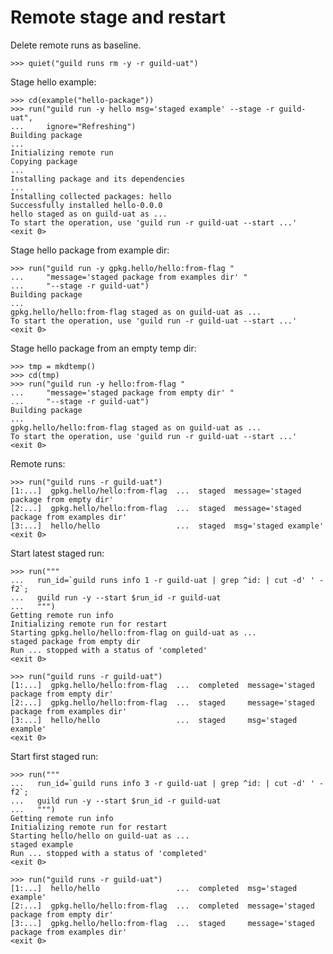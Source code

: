 # Remote stage and restart

Delete remote runs as baseline.

    >>> quiet("guild runs rm -y -r guild-uat")

Stage hello example:

    >>> cd(example("hello-package"))
    >>> run("guild run -y hello msg='staged example' --stage -r guild-uat",
    ...     ignore="Refreshing")
    Building package
    ...
    Initializing remote run
    Copying package
    ...
    Installing package and its dependencies
    ...
    Installing collected packages: hello
    Successfully installed hello-0.0.0
    hello staged as on guild-uat as ...
    To start the operation, use 'guild run -r guild-uat --start ...'
    <exit 0>

Stage hello package from example dir:

    >>> run("guild run -y gpkg.hello/hello:from-flag "
    ...     "message='staged package from examples dir' "
    ...     "--stage -r guild-uat")
    Building package
    ...
    gpkg.hello/hello:from-flag staged as on guild-uat as ...
    To start the operation, use 'guild run -r guild-uat --start ...'
    <exit 0>

Stage hello package from an empty temp dir:

    >>> tmp = mkdtemp()
    >>> cd(tmp)
    >>> run("guild run -y hello:from-flag "
    ...     "message='staged package from empty dir' "
    ...     "--stage -r guild-uat")
    Building package
    ...
    gpkg.hello/hello:from-flag staged as on guild-uat as ...
    To start the operation, use 'guild run -r guild-uat --start ...'
    <exit 0>

Remote runs:

    >>> run("guild runs -r guild-uat")
    [1:...]  gpkg.hello/hello:from-flag  ...  staged  message='staged package from empty dir'
    [2:...]  gpkg.hello/hello:from-flag  ...  staged  message='staged package from examples dir'
    [3:...]  hello/hello                 ...  staged  msg='staged example'
    <exit 0>

Start latest staged run:

    >>> run("""
    ...   run_id=`guild runs info 1 -r guild-uat | grep ^id: | cut -d' ' -f2`;
    ...   guild run -y --start $run_id -r guild-uat
    ...   """)
    Getting remote run info
    Initializing remote run for restart
    Starting gpkg.hello/hello:from-flag on guild-uat as ...
    staged package from empty dir
    Run ... stopped with a status of 'completed'
    <exit 0>

    >>> run("guild runs -r guild-uat")
    [1:...]  gpkg.hello/hello:from-flag  ...  completed  message='staged package from empty dir'
    [2:...]  gpkg.hello/hello:from-flag  ...  staged     message='staged package from examples dir'
    [3:...]  hello/hello                 ...  staged     msg='staged example'
    <exit 0>

Start first staged run:

    >>> run("""
    ...   run_id=`guild runs info 3 -r guild-uat | grep ^id: | cut -d' ' -f2`;
    ...   guild run -y --start $run_id -r guild-uat
    ...   """)
    Getting remote run info
    Initializing remote run for restart
    Starting hello/hello on guild-uat as ...
    staged example
    Run ... stopped with a status of 'completed'
    <exit 0>

    >>> run("guild runs -r guild-uat")
    [1:...]  hello/hello                 ...  completed  msg='staged example'
    [2:...]  gpkg.hello/hello:from-flag  ...  completed  message='staged package from empty dir'
    [3:...]  gpkg.hello/hello:from-flag  ...  staged     message='staged package from examples dir'
    <exit 0>
